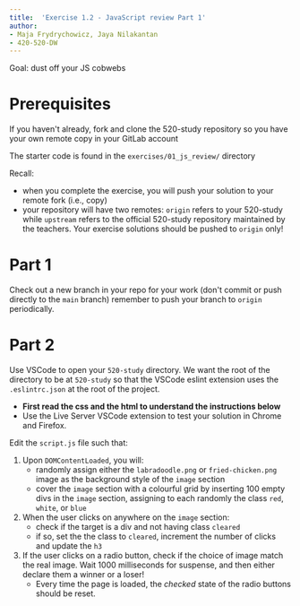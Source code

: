 ```yaml
---
title:  'Exercise 1.2 - JavaScript review Part 1'
author:
- Maja Frydrychowicz, Jaya Nilakantan
- 420-520-DW
---
```


Goal: dust off your JS cobwebs

# Prerequisites

If you haven't already, fork and clone the 520-study repository so you have 
your own remote copy in your GitLab account

The starter code is found in the `exercises/01_js_review/` directory

Recall: 

* when you complete the exercise, you will push your solution to your remote fork (i.e., copy)
* your repository will have two remotes: `origin` refers to your 520-study while 
  `upstream` refers to the official 520-study repository maintained by the teachers. 
  Your exercise solutions should be pushed to `origin` only!

# Part 1

Check out a new branch in your repo for your work (don't commit or push 
directly to the `main` branch) remember to push your branch to `origin` 
periodically.

# Part 2

Use VSCode to open your `520-study` directory. We want the root of the 
directory to be at `520-study` so that the VSCode eslint extension uses 
the `.eslintrc.json` at the root of the project.

* __First read the css and the html to understand the instructions below__
* Use the Live Server VSCode extension to test your solution in Chrome and 
  Firefox.


Edit the `script.js` file such that:

1.  Upon `DOMContentLoaded`, you will:
    *   randomly assign either the `labradoodle.png` or `fried-chicken.png` 
        image as the background style of the `image` section
    *   cover the `image` section with a colourful grid by inserting 100 empty 
        divs in the `image` section, assigning to each randomly 
        the class `red`, `white`, or `blue`
2.  When the user clicks on anywhere on the `image` section:
    *   check if the target is a div and not having class `cleared`
    *   if so, set the the class to `cleared`, increment the number of clicks 
        and update the `h3`
3.  If the user clicks on a radio button, check if the choice of image match 
    the real image. Wait 1000 milliseconds for suspense, and then either 
    declare them a winner or a loser!
    *   Every time the page is loaded, the _checked_ state of the radio buttons 
        should be reset.
      